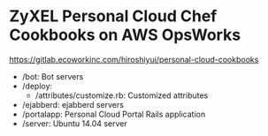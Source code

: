 # ZyXEL Personal Cloud Chef Cookbooks on AWS OpsWorks

https://gitlab.ecoworkinc.com/hiroshiyui/personal-cloud-cookbooks

* /bot: Bot servers
* /deploy:
  * /attributes/customize.rb: Customized attributes
* /ejabberd: ejabberd servers
* /portalapp: Personal Cloud Portal Rails application
* /server: Ubuntu 14.04 server

